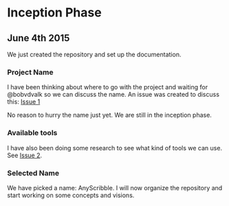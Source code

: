 # Inception Phase

## June 4th 2015
We just created the repository and set up the documentation. 

### Project Name
I have been thinking about where to go with the project and waiting for 
@bobvdvalk so we can discuss the name. An issue was created to discuss 
this: [Issue 1](https://github.com/thomasbiesaart/anyscribble/issues/1)

No reason to hurry the name just yet. We are still in the inception
phase.

### Available tools
I have also been doing some research to see what kind of tools we can 
use.
See [Issue 2](https://github.com/thomasbiesaart/anyscribble/issues/2).

### Selected Name

We have picked a name: AnyScribble. I will now organize the repository
and start working on some concepts and visions.

